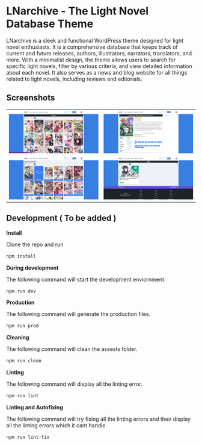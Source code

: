 # LNarchive - The Light Novel Database Theme

LNarchive is a sleek and functional WordPress theme designed for light novel enthusiasts. It is a comprehensive database that keeps track of current and future releases, authors, illustrators, narrators, translators, and more. With a minimalist design, the theme allows users to search for specific light novels, filter by various criteria, and view detailed information about each novel. It also serves as a news and blog website for all things related to light novels, including reviews and editorials.

## Screenshots
<table>
  <tr>
    <td><img src="static/screenshots/archive.png" alt="Archive Image" width="400"></td>
    <td><img src="static/screenshots/novel.png" alt="Novel Image" width="400"></td>
  </tr>
  <tr>
    <td><img src="static/screenshots/calendar.png" alt="Calendar Image" width="400"></td>
    <td><img src="static/screenshots/blog.png" alt="Blog Image" width="400"></td>
  </tr>
</table>

## Development ( To be added )

**Install**

Clone the repo and run

```bash
npm install
```

**During development**

The following command will start the development enviornment.

```bash
npm run dev
```

**Production**

The following command will generate the production files.

```bash
npm run prod
```

**Cleaning**

The following command will clean the assests folder.

```bash
npm run clean
```

**Linting**

The following command will display all the linting error.

```bash
npm run lint
```

**Linting and Autofixing**

The following command will try fixing all the linting errors and then display all the linting errors which it cant handle.

```bash
npm run lint-fix
```